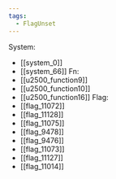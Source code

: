 ```yaml
---
tags:
  - FlagUnset
---
```

System:
- [[system_0]]
- [[system_66]]
Fn:
- [[u2500_function9]]
- [[u2500_function10]]
- [[u2500_function16]]
Flag:
- [[flag_11072]]
- [[flag_11128]]
- [[flag_11075]]
- [[flag_9478]]
- [[flag_9476]]
- [[flag_11073]]
- [[flag_11127]]
- [[flag_11014]]
